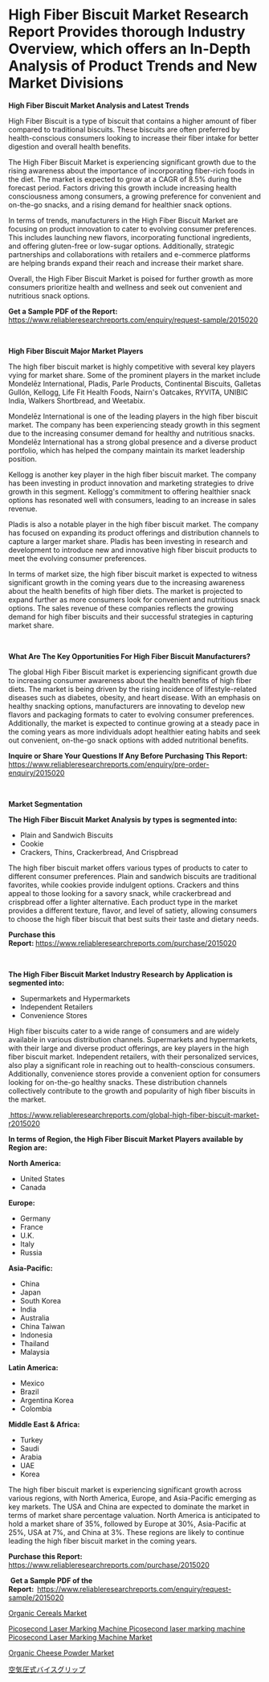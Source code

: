 <p><h1>High Fiber Biscuit Market Research Report Provides thorough Industry Overview, which offers an In-Depth Analysis of Product Trends and New Market Divisions</h1></p><p><strong>High Fiber Biscuit Market Analysis and Latest Trends</strong></p>
<p><p>High Fiber Biscuit is a type of biscuit that contains a higher amount of fiber compared to traditional biscuits. These biscuits are often preferred by health-conscious consumers looking to increase their fiber intake for better digestion and overall health benefits.</p><p>The High Fiber Biscuit Market is experiencing significant growth due to the rising awareness about the importance of incorporating fiber-rich foods in the diet. The market is expected to grow at a CAGR of 8.5% during the forecast period. Factors driving this growth include increasing health consciousness among consumers, a growing preference for convenient and on-the-go snacks, and a rising demand for healthier snack options.</p><p>In terms of trends, manufacturers in the High Fiber Biscuit Market are focusing on product innovation to cater to evolving consumer preferences. This includes launching new flavors, incorporating functional ingredients, and offering gluten-free or low-sugar options. Additionally, strategic partnerships and collaborations with retailers and e-commerce platforms are helping brands expand their reach and increase their market share.</p><p>Overall, the High Fiber Biscuit Market is poised for further growth as more consumers prioritize health and wellness and seek out convenient and nutritious snack options.</p></p>
<p><strong>Get a Sample PDF of the Report:&nbsp;</strong> <a href="https://www.reliableresearchreports.com/enquiry/request-sample/2015020">https://www.reliableresearchreports.com/enquiry/request-sample/2015020</a></p>
<p>&nbsp;</p>
<p><strong>High Fiber Biscuit Major Market Players</strong></p>
<p><p>The high fiber biscuit market is highly competitive with several key players vying for market share. Some of the prominent players in the market include Mondelēz International, Pladis, Parle Products, Continental Biscuits, Galletas Gullón, Kellogg, Life Fit Health Foods, Nairn's Oatcakes, RYVITA, UNIBIC India, Walkers Shortbread, and Weetabix.</p><p>Mondelēz International is one of the leading players in the high fiber biscuit market. The company has been experiencing steady growth in this segment due to the increasing consumer demand for healthy and nutritious snacks. Mondelēz International has a strong global presence and a diverse product portfolio, which has helped the company maintain its market leadership position.</p><p>Kellogg is another key player in the high fiber biscuit market. The company has been investing in product innovation and marketing strategies to drive growth in this segment. Kellogg's commitment to offering healthier snack options has resonated well with consumers, leading to an increase in sales revenue.</p><p>Pladis is also a notable player in the high fiber biscuit market. The company has focused on expanding its product offerings and distribution channels to capture a larger market share. Pladis has been investing in research and development to introduce new and innovative high fiber biscuit products to meet the evolving consumer preferences.</p><p>In terms of market size, the high fiber biscuit market is expected to witness significant growth in the coming years due to the increasing awareness about the health benefits of high fiber diets. The market is projected to expand further as more consumers look for convenient and nutritious snack options. The sales revenue of these companies reflects the growing demand for high fiber biscuits and their successful strategies in capturing market share.</p></p>
<p>&nbsp;</p>
<p><strong>What Are The Key Opportunities For High Fiber Biscuit Manufacturers?</strong></p>
<p><p>The global High Fiber Biscuit market is experiencing significant growth due to increasing consumer awareness about the health benefits of high fiber diets. The market is being driven by the rising incidence of lifestyle-related diseases such as diabetes, obesity, and heart disease. With an emphasis on healthy snacking options, manufacturers are innovating to develop new flavors and packaging formats to cater to evolving consumer preferences. Additionally, the market is expected to continue growing at a steady pace in the coming years as more individuals adopt healthier eating habits and seek out convenient, on-the-go snack options with added nutritional benefits.</p></p>
<p><strong>Inquire or Share Your Questions If Any Before Purchasing This Report:</strong> <a href="https://www.reliableresearchreports.com/enquiry/pre-order-enquiry/2015020">https://www.reliableresearchreports.com/enquiry/pre-order-enquiry/2015020</a></p>
<p>&nbsp;</p>
<p><strong>Market Segmentation</strong></p>
<p><strong>The High Fiber Biscuit Market Analysis by types is segmented into:</strong></p>
<p><ul><li>Plain and Sandwich Biscuits</li><li>Cookie</li><li>Crackers, Thins, Crackerbread, And Crispbread</li></ul></p>
<p><p>The high fiber biscuit market offers various types of products to cater to different consumer preferences. Plain and sandwich biscuits are traditional favorites, while cookies provide indulgent options. Crackers and thins appeal to those looking for a savory snack, while crackerbread and crispbread offer a lighter alternative. Each product type in the market provides a different texture, flavor, and level of satiety, allowing consumers to choose the high fiber biscuit that best suits their taste and dietary needs.</p></p>
<p><strong>Purchase this Report:&nbsp;</strong><a href="https://www.reliableresearchreports.com/purchase/2015020">https://www.reliableresearchreports.com/purchase/2015020</a></p>
<p>&nbsp;</p>
<p><strong>The High Fiber Biscuit Market Industry Research by Application is segmented into:</strong></p>
<p><ul><li>Supermarkets and Hypermarkets</li><li>Independent Retailers</li><li>Convenience Stores</li></ul></p>
<p><p>High fiber biscuits cater to a wide range of consumers and are widely available in various distribution channels. Supermarkets and hypermarkets, with their large and diverse product offerings, are key players in the high fiber biscuit market. Independent retailers, with their personalized services, also play a significant role in reaching out to health-conscious consumers. Additionally, convenience stores provide a convenient option for consumers looking for on-the-go healthy snacks. These distribution channels collectively contribute to the growth and popularity of high fiber biscuits in the market.</p></p>
<p><a href="https://www.reliableresearchreports.com/global-high-fiber-biscuit-market-r2015020">&nbsp;https://www.reliableresearchreports.com/global-high-fiber-biscuit-market-r2015020</a></p>
<p><strong>In terms of Region, the High Fiber Biscuit Market Players available by Region are:</strong></p>
<p>
    <p> <strong> North America: </strong>
        <ul>
            <li>United States</li>
            <li>Canada</li>
        </ul>
        </p> 
    <p> <strong> Europe: </strong>
        <ul>
            <li>Germany</li>
            <li>France</li>
            <li>U.K.</li>
            <li>Italy</li>
            <li>Russia</li>
        </ul>
        </p> 
    <p> <strong> Asia-Pacific: </strong>
        <ul>
            <li>China</li>
            <li>Japan</li>
            <li>South Korea</li>
            <li>India</li>
            <li>Australia</li>
            <li>China Taiwan</li>
            <li>Indonesia</li>
            <li>Thailand</li>
            <li>Malaysia</li>
        </ul>
        </p> 
    <p> <strong> Latin America: </strong>
        <ul>
            <li>Mexico</li>
            <li>Brazil</li>
            <li>Argentina Korea</li>
            <li>Colombia</li>
        </ul>
        </p> 
    <p> <strong> Middle East & Africa: </strong>
        <ul>
            <li>Turkey</li>
            <li>Saudi</li>
            <li>Arabia</li>
            <li>UAE</li>
            <li>Korea</li>
        </ul>
    </p>
    </p>
<p><p>The high fiber biscuit market is experiencing significant growth across various regions, with North America, Europe, and Asia-Pacific emerging as key markets. The USA and China are expected to dominate the market in terms of market share percentage valuation. North America is anticipated to hold a market share of 35%, followed by Europe at 30%, Asia-Pacific at 25%, USA at 7%, and China at 3%. These regions are likely to continue leading the high fiber biscuit market in the coming years.</p></p>
<p><strong>Purchase this Report: </strong><a href="https://www.reliableresearchreports.com/purchase/2015020">https://www.reliableresearchreports.com/purchase/2015020</a></p>
<p>&nbsp;<strong>Get a Sample PDF of the Report:&nbsp;&nbsp;</strong><a href="https://www.reliableresearchreports.com/enquiry/request-sample/2015020">https://www.reliableresearchreports.com/enquiry/request-sample/2015020</a></p>
<p><strong></strong></p>
<p><p><a href="https://github.com/jhcraigie/Market-Research-Report-List-2/blob/main/organic-cereals-market.md">Organic Cereals Market</a></p><p><a href="https://issuu.com/reportprime-2/docs/picosecond-laser-marking-machine-picosecond-laser-">Picosecond Laser Marking Machine
Picosecond laser marking machine
Picosecond Laser Marking Machine Market</a></p><p><a href="https://github.com/sonuprakash1/Market-Research-Report-List-2/blob/main/organic-cheese-powder-market.md">Organic Cheese Powder Market</a></p><p><a href="https://medium.com/@jacobkelly525/%E7%A9%BA%E6%B0%97%E5%BC%8F%E3%83%90%E3%82%A4%E3%82%B9%E3%82%B0%E3%83%AA%E3%83%83%E3%83%97%E5%B8%82%E5%A0%B4-%E7%AB%B6%E4%BA%89%E5%88%86%E6%9E%90-%E5%B8%82%E5%A0%B4%E3%83%88%E3%83%AC%E3%83%B3%E3%83%89%E3%81%8A%E3%82%88%E3%81%B32031%E5%B9%B4%E3%81%BE%E3%81%A7%E3%81%AE%E4%BA%88%E6%B8%AC-4d840a6ee36f">空気圧式バイスグリップ</a></p></p>